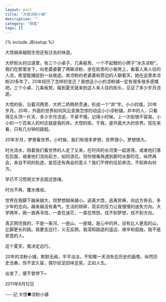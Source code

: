 ```yaml
---
layout: post
title: "大悟凉粉小铺"
description: ""
category: "随笔"
tags: []
---
```

{% include JB/setup %}

大悟越来越陌生但还有过去的味道。

大桥街头的过道里，有三个小桌子、几条板凳、一个不起眼的小牌子“冰冻凉粉”。我们在那里坐下，向老婆婆要了两碗凉粉，坐在街旁的小板凳上，看着人来人往的人流，希望能捕捉到一丝痕迹。卖凉粉的老婆婆和旁边的人聊着天，她在这里卖凉粉20多年了。20年经历了怎样的变迁？我想这小小的凉粉铺一定有很多很多感慨吧。三个小桌、几条板凳，每到夏天就来到这人来人往的街头，见证了多少岁月流逝。

大悟的街，沿着河两旁、大桥二桥两桥贯通，形成一个“井”字。小小的城，20年岁月。20年，外面的世界如何风云变换怎惊的动这小小凉粉铺。井中的人，只看得见头顶一片天，多少岁月流逝，不紧不慢。记得小时候，上一次街很不容易。小小的一个百来人的村庄就是我的井。大悟的街，于我，是外面大大的世界。现在来看，只有几分钟的路程。

20年岁月，梦里看世界。小时候，我们有很多梦想，世界很小，梦想很大。

时光流水，陪着我们看世界的人走了又来，在时间的长河里一起游荡，或者他们落在后面，或者他们流向前方，如同浪花。但你很难再遇到那时水那时花，纵然再会，来自不同的轨迹，是否还有再会的意义？我们不停的往前奔流，不知奔向何方。

早已不习惯用文字去叙述思绪。

时光不再，覆水难收。

世界在我脚下越来越大，但梦想越来越小。逃离大悟，逃离贫瘠，向远方奔去，多少年的志向。越来越没有勇气，生活的琐碎，现实的压力让我慢慢的迷失方向。大学两年，我一直再寻找，一直在迷茫，一直在愤怒。找不到梦想，找不到方向。

真正困住我的，不是一条河、一座山、一座城，是心中的井。没有比人更高的山，比脚更长的路。我要去远行，义无反顾。我深知路途的遥远、艰辛和孤独，我不是安逸的人。

这个夏天，我决定远行。

20年的凉粉小铺，默默无闻，平平淡淡，不知哪一天消失在历史的画卷。纵然历史沧桑，但不宜久留，偶尔驻足回味足矣，正如人生。

出发了，便不曾停下~

2011年8月12日

----记 大悟●凉粉小铺


